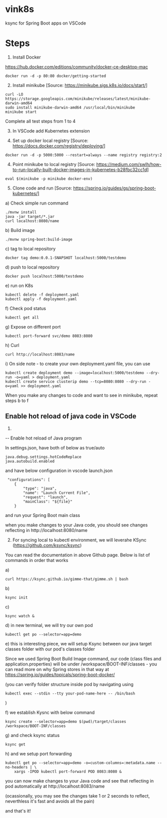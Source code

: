 # vink8s
ksync for Spring Boot apps on VSCode 


# Steps
1. Install Docker

https://hub.docker.com/editions/community/docker-ce-desktop-mac

```
docker run -d -p 80:80 docker/getting-started
```

2. Install minikube [Source: https://minikube.sigs.k8s.io/docs/start/]

```
curl -LO https://storage.googleapis.com/minikube/releases/latest/minikube-darwin-amd64
sudo install minikube-darwin-amd64 /usr/local/bin/minikube
minikube start
```

Complete all test steps from 1 to 4

3. In VSCode add Kubernetes extension

4. Set up docker local registry [Source: https://docs.docker.com/registry/deploying/]

```
docker run -d -p 5000:5000 --restart=always --name registry registry:2
```

4. Point minikube to local registry [Source: https://medium.com/swlh/how-to-run-locally-built-docker-images-in-kubernetes-b28fbc32cc1d]

```
eval $(minikube -p minikube docker-env)
```

5. Clone code and run [Source: https://spring.io/guides/gs/spring-boot-kubernetes/]

a)
Check simple run command
```
./mvnw install
java -jar target/*.jar
curl localhost:8080/name
```

b)
Build image
```
./mvnw spring-boot:build-image  
```

c)
tag to local repository
```
docker tag demo:0.0.1-SNAPSHOT localhost:5000/testdemo
```

d)
push to local repository
```
docker push localhost:5000/testdemo
```

e)
run on K8s
```
kubectl delete -f deployment.yaml
kubectl apply -f deployment.yaml
```

f)
Check pod status
```
kubectl get all
```

g)
Expose on different port
```
kubectl port-forward svc/demo 8083:8080
```

h)
Curl
```
curl http://localhost:8083/name
```


i)
On side note - to create your own deployment.yaml file, you can use
```
kubectl create deployment demo --image=localhost:5000/testdemo --dry-run -o=yaml > deployment.yaml
kubectl create service clusterip demo --tcp=8080:8080 --dry-run -o=yaml >> deployment.yaml
```

When you make any changes to code and want to see in minikube, repeat steps b to f



## Enable hot reload of java code in VSCode

1.
--
Enable hot reload of Java program

In settings.json, have both of below as true/auto

```
java.debug.settings.hotCodeReplace
java.autobuild.enabled
```

and have below configuration in vscode launch.json
```
 "configurations": [
    {
        "type": "java",
        "name": "Launch Current File",
        "request": "launch",
        "mainClass": "${file}"
    }
```

and run your Spring Boot main class

when you make changes to your Java code, you should see changes reflecting in http://localhost:8080/name

2. For syncing local to kubectl environment, we will leverahe KSync (https://github.com/ksync/ksync)

You can read the documentation in above Github page. Below is list of commands in order that works

a)
```
curl https://ksync.github.io/gimme-that/gimme.sh | bash
```

b)
```
ksync init
```

c)
```
ksync watch &
```

d) in new terminal, we will try our own pod
```
kubectl get po --selector=app=demo
```

e) this is interesting piece, we will setup Ksync between our java target classes folder with our pod's classes folder

Since we used Spring Boot Build Image command, our code (class files and application.properties) will be under /workspace/BOOT-INF/classes - you can read more on why Spring stores in that way at https://spring.io/guides/topicals/spring-boot-docker/

(you can verify folder structure inside pod by navigating using 
```
kubectl exec --stdin --tty your-pod-name-here -- /bin/bash
```
)

f)
we establish Kysnc with below command

```
ksync create --selector=app=demo $(pwd)/target/classes /workspace/BOOT-INF/classes
```

g)
and check ksync status
```
ksync get
```

h)
and we setup port forwarding

```
kubectl get po --selector=app=demo -o=custom-columns=:metadata.name --no-headers | \
    xargs -IPOD kubectl port-forward POD 8083:8080 &
```

you can now make changes to your Java code and see that reflecting in pod automatically
at http://localhost:8083/name

(ocassionally, you may see the changes take 1 or 2 seconds to reflect, neverthless it's fast and avoids all the pain)

and that's it! 
